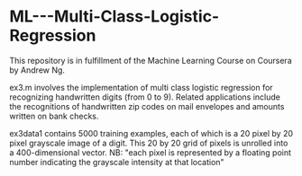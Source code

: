 # ML---Multi-Class-Logistic-Regression

This repository is in fulfillment of the Machine Learning Course on Coursera by Andrew Ng.

ex3.m involves the implementation of multi class logistic regression for recognizing handwritten digits (from 0 to 9). Related applications include the recognitions of handwritten zip codes on mail envelopes and amounts written on bank checks. 

ex3data1 contains 5000 training examples, each of which is a 20 pixel by 20 pixel grayscale image of a digit. This 20 by 20 grid of pixels is unrolled into a 400-dimensional vector. NB: "each pixel is represented by a floating point number indicating the grayscale intensity at that location"
